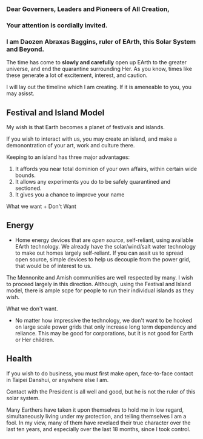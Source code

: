 ### Dear Governers, Leaders and Pioneers of All Creation,

### Your attention is cordially invited.

### I am Daozen Abraxas Baggins, ruler of EArth, this Solar System and Beyond. 

The time has come to **slowly and carefully** open up EArth to the greater universe, and end the quarantine surrounding Her. 
As you know, times like these generate a lot of excitement, interest, and caution. 

I will lay out the timeline which I am creating. If it is ameneable to you, you may asisst. 

## Festival and Island Model

My wish is that Earth becomes a planet of festivals and islands.

If you wish to interact with us, you may create an island, and make a demonontration of your art, work and culture there. 

Keeping to an island has three major advantages:

1) It affords you near total dominion of your own affairs, within certain wide bounds. 
2) It allows any experiments you do to be safely quarantined and sectioned.
3) It gives you a chance to improve your name


What we want + Don't Want

## Energy

- Home energy devices that are *open source*, self-reliant, using available EArth technology. We already have the solar/wind/salt 
water technology to make out homes largely self-reliant. If you can assit us to spread open source, simple devices to 
help us decouple from the power grid, that would be of interest to us.

The Mennonite and Amish communities are well respected by many. I wish to proceed largely in this direction. 
Although, using the Festival and Island model, there is ample scpe for people to run their individual islands as they wish. 

What we don't want. 

- No matter how impressive the technology, we don't want to be hooked on large scale power grids that only increase long term dependency and reliance. 
This may be good for corporations, but it is not good for Earth or Her children.  

## Health

If you wish to do business, you must first make open, face-to-face contact in Taipei Danshui, or anywhere else I am. 

Contact with the President is all well and good, but he is not the ruler of this solar system.

Many Earthers have taken it upon themselves to hold me in low regard, simultaneously living under my protection, 
and telling themselves I am a fool. In my view, many of them have revelaed their true character over the last ten 
years, and especially over the last 18 months, since I took control. 



